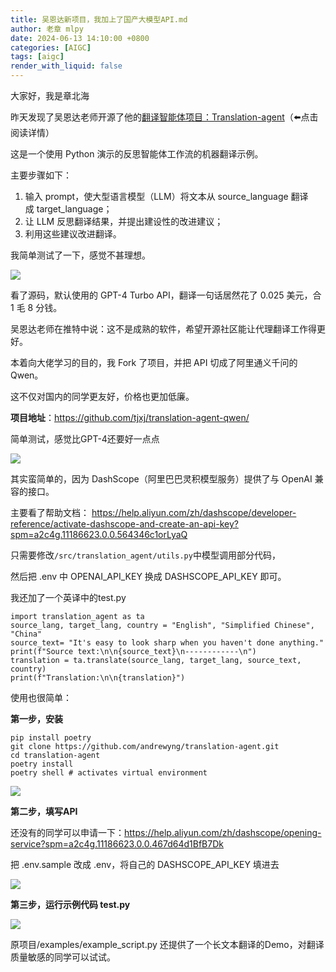 ```yaml
---
title: 吴恩达新项目，我加上了国产大模型API.md
author: 老章 mlpy
date: 2024-06-13 14:10:00 +0800
categories: [AIGC]
tags: [aigc]
render_with_liquid: false
---
```



大家好，我是章北海

昨天发现了吴恩达老师开源了他的[翻译智能体项目：Translation-agent](https://mp.weixin.qq.com/s/JDhPqpn0Q9KaiN5Y3Tn4GA)（⬅️点击阅读详情）

这是一个使用 Python 演示的反思智能体工作流的机器翻译示例。

主要步骤如下：
1. 输入 prompt，使大型语言模型（LLM）将文本从 source_language 翻译成 target_language；
2. 让 LLM 反思翻译结果，并提出建设性的改进建议；
3. 利用这些建议改进翻译。

我简单测试了一下，感觉不甚理想。

![](https://r2.zhanglearning.com/blog/2024/06/502bad2d153db10d8f8f924af4dff28c.png)

看了源码，默认使用的 GPT-4 Turbo API，翻译一句话居然花了 0.025 美元，合 1 毛 8 分钱。

吴恩达老师在推特中说：这不是成熟的软件，希望开源社区能让代理翻译工作得更好。

本着向大佬学习的目的，我 Fork 了项目，并把 API 切成了阿里通义千问的 Qwen。

这不仅对国内的同学更友好，价格也更加低廉。

**项目地址**：https://github.com/tjxj/translation-agent-qwen/

简单测试，感觉比GPT-4还要好一点点

![](https://r2.zhanglearning.com/blog/2024/06/d93bff463a1730c6d3696ebe5c0d523b.png)

其实蛮简单的，因为 DashScope（阿里巴巴灵积模型服务）提供了与 OpenAI 兼容的接口。

主要看了帮助文档：
https://help.aliyun.com/zh/dashscope/developer-reference/activate-dashscope-and-create-an-api-key?spm=a2c4g.11186623.0.0.564346c1orLyaQ

只需要修改`/src/translation_agent/utils.py`中模型调用部分代码，

然后把 .env 中 OPENAI_API_KEY 换成 DASHSCOPE_API_KEY 即可。

我还加了一个英译中的test.py

```
import translation_agent as ta
source_lang, target_lang, country = "English", "Simplified Chinese", "China"
source_text= "It's easy to look sharp when you haven't done anything."
print(f"Source text:\n\n{source_text}\n------------\n")
translation = ta.translate(source_lang, target_lang, source_text, country)
print(f"Translation:\n\n{translation}")
```

使用也很简单：

**第一步，安装**
```
pip install poetry 
git clone https://github.com/andrewyng/translation-agent.git
cd translation-agent
poetry install
poetry shell # activates virtual environment
```

![](https://r2.zhanglearning.com/blog/2024/06/3203d1325ec3f10ddef940b252fc4d93.png)

**第二步，填写API**

还没有的同学可以申请一下：https://help.aliyun.com/zh/dashscope/opening-service?spm=a2c4g.11186623.0.0.467d64d1BfB7Dk

把 .env.sample 改成 .env，将自己的 DASHSCOPE_API_KEY 填进去

![](https://r2.zhanglearning.com/blog/2024/06/b3484083b9b0fa7eb726b6109f0f104a.png)



**第三步，运行示例代码 test.py**


![](https://r2.zhanglearning.com/blog/2024/06/8108d3b8739660d2f56fa43c7c890458.png)

原项目/examples/example_script.py 还提供了一个长文本翻译的Demo，对翻译质量敏感的同学可以试试。